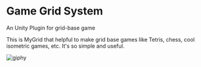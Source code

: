 # Game Grid System

An Unity Plugin for grid-base game

This is MyGrid that helpful to make grid base games like Tetris, chess, cool isometric games, etc.
It's so simple and useful. 

![giphy](https://user-images.githubusercontent.com/28481044/158610037-ddbf7813-9cb9-4ca4-a150-f2c635f658b7.gif)
